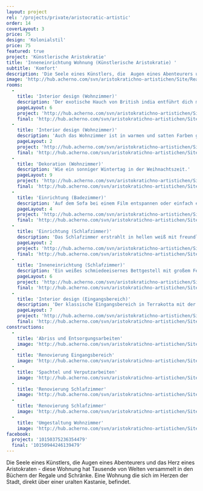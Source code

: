 ```yaml
---
layout: project
rel: '/projects/private/aristocratic-artistic'
order: 14
coverLayout: 3
price: 75
design: 'Kolonialstil'
price: 75
featured: true
project: 'Künstlerische Aristokratie'
title: 'Inneneinrichtung Wohnung (Künstlerische Aristokratie) '
subtitle: 'Komfort'
description: 'Die Seele eines Künstlers, die  Augen eines Abenteurers und das  Herz eines Aristokraten - diese Wohnung hat Tausende von Welten versammelt in den Büchern der Regale und Schränke. Eine Wohnung die sich im Herzen der Stadt, direkt über einer uralten Kastanie, befindet.'
image: 'http://hub.acherno.com/svn/aristokratichno-artistichen/Site/Realizacia/01_1.jpg'
rooms:
  -
    title: 'Interior design (Wohnzimmer)'
    description: 'Der exotische Hauch von British india entführt dich mit edlem Tee in Porzellan und feinstem Gebäck in eine Zauberwelt der Entspannung.'
    pageLayout: 6
    project: 'http://hub.acherno.com/svn/aristokratichno-artistichen/Site/3D/01-h_f.jpg'
    final: 'http://hub.acherno.com/svn/aristokratichno-artistichen/Site/Realizacia/01_1.jpg'
  -
    title: 'Interior design (Wohnzimmer)'
    description: 'Auch das Wohnzimmer ist in warmen und satten Farben gehalten.'
    pageLayout: 2
    project: 'http://hub.acherno.com/svn/aristokratichno-artistichen/Site/3D/02-h_f.jpg'
    final: 'http://hub.acherno.com/svn/aristokratichno-artistichen/Site/Realizacia/02_2.jpg'
  -
    title: 'Dekoration (Wohnzimmer)'
    description: 'Wie ein sonniger Wintertag in der Weihnachtszeit.'
    pageLayout: 9
    project: 'http://hub.acherno.com/svn/aristokratichno-artistichen/Site/3D/03-h_f.jpg'
    final: 'http://hub.acherno.com/svn/aristokratichno-artistichen/Site/Realizacia/03_26.jpg'
  -
    title: 'Einrichtung (Badezimmer)'
    description: 'Auf dem Sofa bei einem Film entspannen oder einfach ein Buch lesen.'
    pageLayout: 4
    project: 'http://hub.acherno.com/svn/aristokratichno-artistichen/Site/3D/04-h_f.jpg'
    final: 'http://hub.acherno.com/svn/aristokratichno-artistichen/Site/Realizacia/04_5.jpg'
  -
    title: 'Einrichtung (Schlafzimmer)'
    description: 'Das Schlafzimmer erstrahlt in hellen weiß mit freundlichem Ornament und lädt zum entspannen ein. Das wunderschöne Gästezimmer steht dem in nichts nach.'
    pageLayout: 2
    project: 'http://hub.acherno.com/svn/aristokratichno-artistichen/Site/3D/05-s_f.jpg'
    final: 'http://hub.acherno.com/svn/aristokratichno-artistichen/Site/Realizacia/05_6.jpg'
  -
    title: 'Inneneinrichtung (Schlafzimmer)'
    description: 'Ein weißes schmiedeeisernes Bettgestell mit großem Federbett und Spitzenbezügen.'
    pageLayout: 6
    project: 'http://hub.acherno.com/svn/aristokratichno-artistichen/Site/3D/06-s_f.jpg'
    final: 'http://hub.acherno.com/svn/aristokratichno-artistichen/Site/Realizacia/06_7.jpg'
  -
    title: 'Interior design (Eingangsbereich)'
    description: 'Der klassische Eingangsbereich in Terrakotta mit der antiken Kommode im Kolonialstil passt perfekt ins Bild.'
    pageLayout: 7
    project: 'http://hub.acherno.com/svn/aristokratichno-artistichen/Site/3D/07-a_f.jpg'
    final: 'http://hub.acherno.com/svn/aristokratichno-artistichen/Site/Realizacia/07_27.jpg'
constructions:
  - 
    title: 'Abriss und Entsorgungsarbeiten'
    image: 'http://hub.acherno.com/svn/aristokratichno-artistichen/Site/Remonti/IMG_9650.JPG'
  - 
    title: 'Renovierung Eingangsbereich'
    image: 'http://hub.acherno.com/svn/aristokratichno-artistichen/Site/Remonti/IMG_9635.JPG'
  - 
    title: 'Spachtel und Verputzarbeiten'
    image: 'http://hub.acherno.com/svn/aristokratichno-artistichen/Site/Remonti/IMG_9641.JPG'
  - 
    title: 'Renovierung Schlafzimmer'
    image: 'http://hub.acherno.com/svn/aristokratichno-artistichen/Site/Remonti/IMG_0216.JPG'
  - 
    title: 'Renovierung Schlafzimmer'
    image: 'http://hub.acherno.com/svn/aristokratichno-artistichen/Site/Remonti/IMG_9645.JPG'
  - 
    title: 'Umgestaltung Wohnzimmer'
    image: 'http://hub.acherno.com/svn/aristokratichno-artistichen/Site/Remonti/IMG_0211.JPG'
facebook:
  project: '10150375236354479'
  final: '10150944246139479'
---
```

Die Seele eines Künstlers, die  Augen eines Abenteurers und das  Herz eines Aristokraten - diese Wohnung hat Tausende von Welten versammelt in den Büchern der Regale und Schränke. Eine Wohnung die sich im Herzen der Stadt, direkt über einer uralten Kastanie, befindet.
